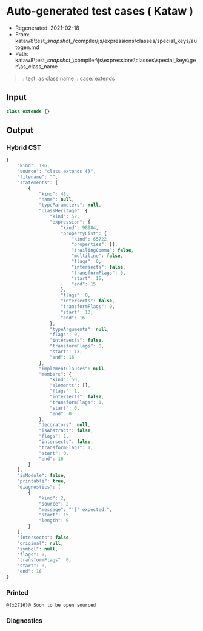 # Auto-generated test cases ( Kataw )
- Regenerated: 2021-02-18
- From: kataw8\test\__snapshot__/compiler/js/expressions/classes/special_keys/autogen.md
- Path: kataw8\test\__snapshot__\compiler\js\expressions\classes\special_keys\gen\as_class_name
> :: test: as class name
> :: case: extends
## Input

`````js
class extends {}
`````

## Output

### Hybrid CST


```javascript
{
    "kind": 196,
    "source": "class extends {}",
    "filename": "",
    "statements": [
        {
            "kind": 48,
            "name": null,
            "typeParameters": null,
            "classHeritage": {
                "kind": 52,
                "expression": {
                    "kind": 98984,
                    "propertyList": {
                        "kind": 65722,
                        "properties": [],
                        "trailingComma": false,
                        "multiline": false,
                        "flags": 0,
                        "intersects": false,
                        "transformFlags": 0,
                        "start": 15,
                        "end": 15
                    },
                    "flags": 0,
                    "intersects": false,
                    "transformFlags": 0,
                    "start": 13,
                    "end": 16
                },
                "typeArguments": null,
                "flags": 0,
                "intersects": false,
                "transformFlags": 0,
                "start": 13,
                "end": 16
            },
            "implementClauses": null,
            "members": {
                "kind": 50,
                "elements": [],
                "flags": 1,
                "intersects": false,
                "transformFlags": 1,
                "start": 0,
                "end": 0
            },
            "decorators": null,
            "isAbstract": false,
            "flags": 1,
            "intersects": false,
            "transformFlags": 1,
            "start": 0,
            "end": 16
        }
    ],
    "isModule": false,
    "printable": true,
    "diagnostics": [
        {
            "kind": 2,
            "source": 2,
            "message": "'{' expected.",
            "start": 15,
            "length": 0
        }
    ],
    "intersects": false,
    "original": null,
    "symbol": null,
    "flags": 0,
    "transformFlags": 0,
    "start": 0,
    "end": 16
}
```

  
### Printed


```javascript
@{x2716}@ Soon to be open sourced
```

  
### Diagnostics


```javascript

```


